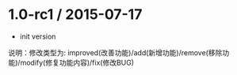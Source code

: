 1.0-rc1 / 2015-07-17
==================
 * init version

说明：修改类型为: improved(改善功能)/add(新增功能)/remove(移除功能)/modify(修复功能内容)/fix(修改BUG)